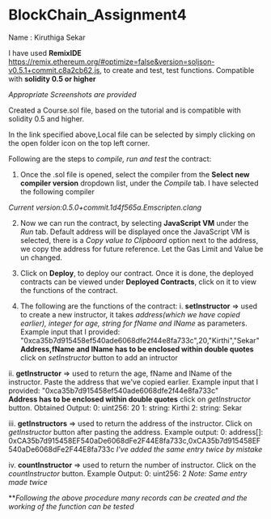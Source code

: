# BlockChain_Assignment4

Name : Kiruthiga Sekar

I have used **RemixIDE** https://remix.ethereum.org/#optimize=false&version=soljson-v0.5.1+commit.c8a2cb62.js, to create and test, test functions.
Compatible with **solidity 0.5 or higher**

_*Appropriate Screenshots are provided*_ 

Created a Course.sol file, based on the tutorial and is compatible with solidity 0.5 and higher.

In the link specified above,Local file can be selected by simply clicking on the open folder icon on the top left corner.


Following are the steps to *compile, run and test* the contract:

1. Once the .sol file is opened, select the compiler from the **Select new compiler version** dropdown list, under the *Compile* tab. I have selected the following compiler 

*Current version:0.5.0+commit.1d4f565a.Emscripten.clang*

2. Now we can run the contract, by selecting **JavaScript VM** under the *Run* tab. Default address will be displayed once the JavaScript VM is selected, there is a *Copy value to Clipboard* option next to the address, we copy the address for future reference. Let the Gas Limit and Value be un changed.

3. Click on **Deploy**, to deploy our contract. Once it is done, the deployed contracts can be viewed under **Deployed Contracts**, click on it to view the functions of the contract.

4. The following are the functions of the contract:
i. **setInstructor** => used to create a new instructor, it takes *address(which we have copied earlier), integer for age, string for fName and lName* as parameters. Example input that I provided: 
    "0xca35b7d915458ef540ade6068dfe2f44e8fa733c",20,"Kirthi","Sekar"  
    **Address,fName and lName has to be enclosed within double quotes**
click on *setInstructor* button to add an intructor
    
ii. **getInstructor** => used to return the age, fName and lName of the instructor. Paste the address that we've copied earlier. Example input that I provided:
    "0xca35b7d915458ef540ade6068dfe2f44e8fa733c"  
    **Address has to be enclosed within double quotes**
click on *getInstructor* button. Obtained Output:
    0: uint256: 20
    1: string: Kirthi
    2: string: Sekar
    
iii. **getInstructors** => used to return the address of the instructor. Click on *getInstructor* button after pasting the address. Example output:
    0: address[]: 0xCA35b7d915458EF540aDe6068dFe2F44E8fa733c,0xCA35b7d915458EF540aDe6068dFe2F44E8fa733c
    *I've added the same entry twice by mistake*
    
iv. **countInstructor** => used to return the number of instructor. Click on the *countInstructor* button. Example Output:
    0: uint256: 2 *Note: Same entry made twice*
   
***Following the above procedure many records can be created and the working of the function can be tested*
